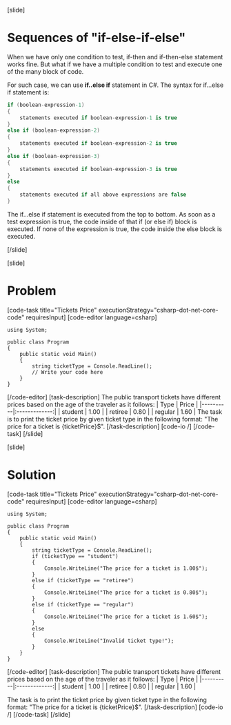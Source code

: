 [slide]
# Sequences of "if-else-if-else"

When we have only one condition to test, if-then and if-then-else statement works fine. But what if we have a multiple condition to test and execute one of the many block of code.

For such case, we can use **if..else if** statement in C#. The syntax for if...else if statement is:
```csharp
if (boolean-expression-1)
{
	statements executed if boolean-expression-1 is true
}
else if (boolean-expression-2)
{
	statements executed if boolean-expression-2 is true
}
else if (boolean-expression-3)
{
	statements executed if boolean-expression-3 is true
}
else
{
	statements executed if all above expressions are false
}
```

The if...else if statement is executed from the top to bottom. As soon as a test expression is true, the code inside of that if (or else if) block is executed. If none of the expression is true, the code inside the else block is executed.

[/slide]

[slide]

# Problem

[code-task title="Tickets Price" executionStrategy="csharp-dot-net-core-code" requiresInput]
[code-editor language=csharp] 
```
using System;

public class Program
{
    public static void Main()
    {
        string ticketType = Console.ReadLine();
        // Write your code here
    }
}
```
[/code-editor]
[task-description]
The public transport tickets have different prices based on the age of the traveler as it follows:
| Type   |      Price      |
|----------|:-------------:|
| student |  1.00 |
| retiree |    0.80   |
| regular | 1.60 |
The task is to print the ticket price by given ticket type in the following format: "The price for a ticket is {ticketPrice}$". 
[/task-description]
[code-io /]
[/code-task]
[/slide]

[slide]

# Solution

[code-task title="Tickets Price" executionStrategy="csharp-dot-net-core-code" requiresInput]
[code-editor language=csharp]
```
using System;

public class Program
{
    public static void Main()
    {
        string ticketType = Console.ReadLine();
        if (ticketType == "student")
        {
            Console.WriteLine("The price for a ticket is 1.00$");
        }
        else if (ticketType == "retiree")
        {
            Console.WriteLine("The price for a ticket is 0.80$");
        }
        else if (ticketType == "regular")
        {
            Console.WriteLine("The price for a ticket is 1.60$");
        }
        else
        {
            Console.WriteLine("Invalid ticket type!");
        }
    }
}
```
[/code-editor]
[task-description]
The public transport tickets have different prices based on the age of the traveler as it follows:
| Type   |      Price      |
|----------|:-------------:|
| student |  1.00 |
| retiree |    0.80   |
| regular | 1.60 |

The task is to print the ticket price by given ticket type in the following format: "The price for a ticket is {ticketPrice}$".
[/task-description]
[code-io /]
[/code-task]
[/slide]